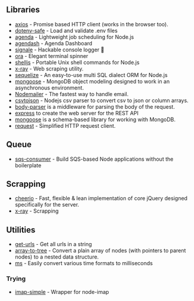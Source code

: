 ## Libraries
- [axios](https://github.com/axios/axios) - Promise based HTTP client (works in the browser too).
- [dotenv-safe](https://github.com/rolodato/dotenv-safe) - Load and validate .env files
- [agenda](https://github.com/agenda/agenda) - Lightweight job scheduling for Node.js
- [agendash](https://github.com/agenda/agendash) - Agenda Dashboard
- [signale](https://github.com/klaussinani/signale) - Hackable console logger 👋 
- [ora](https://github.com/sindresorhus/ora) - Elegant terminal spinner
- [shelljs](https://github.com/shelljs/shelljs) - Portable Unix shell commands for Node.js 
- [x-ray](https://github.com/matthewmueller/x-ray) - Web scraping utility.
- [sequelize](https://github.com/sequelize/sequelize) - An easy-to-use multi SQL dialect ORM for Node.js 
- [mongoose](https://github.com/Automattic/mongoose) - MongoDB object modeling designed to work in an asynchronous environment.
- [Nodemailer](https://github.com/nodemailer/nodemailer) - The fastest way to handle email.
- [csvtojson](https://www.npmjs.com/package/csvtojson) - Nodejs csv parser to convert csv to json or column arrays.
- [body-parser](https://github.com/expressjs/body-parser) is a middleware for parsing the body of the request.
- [express](https://github.com/expressjs/express) to create the web server for the REST API
- [mongoose](http://mongoosejs.com/) is a schema-based library for working with MongoDB.
- [request](https://github.com/request/request) - Simplified HTTP request client.

## Queue
- [sqs-consumer](https://github.com/BBC/sqs-consumer) - Build SQS-based Node applications without the boilerplate

## Scrapping
- [cheerio](https://cheerio.js.org/) - Fast, flexible & lean implementation of core jQuery designed specifically for the server.
- [x-ray](https://www.npmjs.com/package/x-ray) - Scrapping


## Utilities
- [get-urls](https://github.com/sindresorhus/get-urls) - Get all urls in a string
- [array-to-tree](https://www.npmjs.com/package/array-to-tree) - Convert a plain array of nodes (with pointers to parent nodes) to a nested data structure.
- [ms](https://github.com/zeit/ms) - Easily convert various time formats to milliseconds

### Trying
- [imap-simple](https://www.npmjs.com/package/imap-simple) - Wrapper for node-imap
